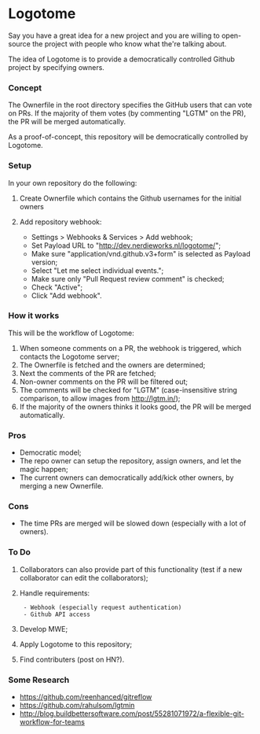 # Logotome

Say you have a great idea for a new project and you are willing to open-source the project with people who know what the're talking about.

The idea of Logotome is to provide a democratically controlled Github project by specifying owners.



### Concept

The Ownerfile in the root directory specifies the GitHub users that can vote on PRs. If the majority of them votes (by commenting "LGTM" on the PR), the PR will be merged automatically.

As a proof-of-concept, this repository will be democratically controlled by Logotome.



### Setup

In your own repository do the following:

1. Create Ownerfile which contains the Github usernames for the initial owners
2. Add repository webhook:

	- Settings > Webhooks & Services > Add webhook;
	- Set Payload URL to "http://dev.nerdieworks.nl/logotome/";
	- Make sure "application/vnd.github.v3+form" is selected as Payload version;
	- Select "Let me select individual events.";
	- Make sure only "Pull Request review comment" is checked;
	- Check "Active";
	- Click "Add webhook".



### How it works

This will be the workflow of Logotome:

1. When someone comments on a PR, the webhook is triggered, which contacts the Logotome server;
2. The Ownerfile is fetched and the owners are determined;
3. Next the comments of the PR are fetched;
4. Non-owner comments on the PR will be filtered out;
5. The comments will be checked for "LGTM"
(case-insensitive string comparison, to allow images from http://lgtm.in/);
6. If the majority of the owners thinks it looks good, the PR will be merged automatically.



### Pros

- Democratic model;
- The repo owner can setup the repository, assign owners, and let the magic happen;
- The current owners can democratically add/kick other owners, by merging a new Ownerfile.



### Cons

- The time PRs are merged will be slowed down (especially with a lot of owners).



### To Do

1. Collaborators can also provide part of this functionality
(test if a new collaborator can edit the collaborators);
2. Handle requirements:

		- Webhook (especially request authentication)
		- Github API access

3. Develop MWE;
4. Apply Logotome to this repository;
5. Find contributers (post on HN?).



### Some Research

- https://github.com/reenhanced/gitreflow
- https://github.com/rahulsom/lgtmin
- http://blog.buildbettersoftware.com/post/55281071972/a-flexible-git-workflow-for-teams